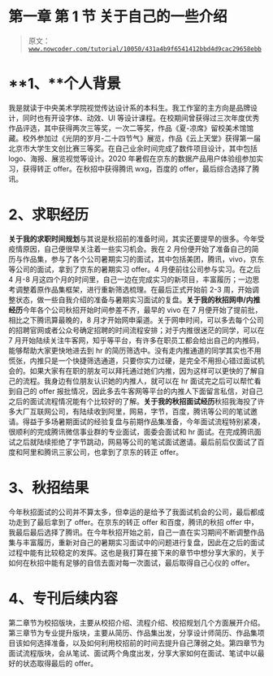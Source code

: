 # 第一章 第 1 节 关于自己的一些介绍

> 原文：[`www.nowcoder.com/tutorial/10050/431a4b9f6541412bbd4d9cac29658ebb`](https://www.nowcoder.com/tutorial/10050/431a4b9f6541412bbd4d9cac29658ebb)

# **1、****个人背景**

我是就读于中央美术学院视觉传达设计系的本科生。我工作室的主方向是品牌设计，同时也有开设字体、动效、UI 等设计课程。在校期间曾获得过三次年度优秀作品评选，其中获得两次三等奖，一次二等奖，作品《夏-凉席》留校美术馆馆藏。校外参加过《光阴的岁月-二十四节气》展览，作品《云上天堂》获得第一届北京市大学生文创比赛三等奖。在自己业余时间完成了数件项目设计，其中包括 logo、海报、展览视觉等设计。2020 年暑假在京东的数据产品用户体验组参加实习，获得转正 offer。在秋招中获得腾讯 wxg，百度的 offer，最后综合选择了腾讯。

# **2、求职经历**

**关于我的求职时间规划**与其说是秋招前的准备时间，其实还要提早的很多。今年受疫情原因，自己便很早关注着一些实习机会。我在 2 月份便开始了准备自己的简历与作品集，参与了各个公司暑期实习的面试，其中包括美团，腾讯，vivo，京东等公司的面试，拿到了京东的暑期实习 offer。4 月便前往公司参与实习。在之后 4 月-8 月这四个月的时间里，自己一边在完成实习的新项目，丰富履历；一边思考调整着原作品集框架，进行重新筛选梳理。在最后正式开始前 2-3 周，开始调整状态，做一些自我介绍的准备与暑期实习面试的复盘。**关于我的秋招网申/内推经历**今年各个公司秋招开始时间参差不齐，最早的 vivo 在 7 月便开始了提前批，相比之下腾讯算最晚的，8 月才开始网申渠道。关于网申时间，可以多去每个公司的招聘官网或者公众号确定招聘的时间流程安排；对于内推很迷茫的同学，可以在 7 月开始陆续关注牛客网，知乎等平台，有许多在职员工都会给出自己的内推码，能够帮助大家更快地进去到 hr 的简历筛选中。没有走内推通道的同学其实也不用慌张，内推只是一个快捷筛选通道，只要你实力过硬，是完全不用担心错过面试机会的。如果大家有在职的朋友可以拜托通过她们内推，因为这样可以更快的了解自己的流程。我身边有位朋友认识她的内推人，就可以在 hr 面试完之后可以帮忙看到自己的 offer 报批情况，因此多去牛客网等平台的内推人下面留言私信，对自己之后的面试流程情况能有个比较好的了解。**关于我的秋招面试经历**秋招我海投了许多大厂互联网公司，有陆续收到阿里，网易，字节，百度，腾讯等公司的笔试邀请。得益于多场暑期面试的经验复盘与前期作品集准备，今年面试流程特别紧凑，很顺利的完成腾讯微信事业群的专业面试，面委会面试和 hr 面试。在完成腾讯面试之后就陆续拒绝了字节跳动，网易等公司的笔试面试邀请。最后前后仅面试了百度和阿里和腾讯三家公司，也拿到了京东的转正 offer。

# **3、秋招结果**

今年秋招面试的公司并不算太多，但幸运的是给予了我面试机会的公司，最后都成功走到了最后拿到了 offer。在京东的转正 offer 和百度，腾讯的秋招 offer 中，我最后最后选择了腾讯。在今年秋招开始之前，自己一直在实习期间不断调整作品集与丰富履历，重新对自己的暑期实习面试中的问题进行复盘，因此在之后的面试过程中能有比较稳定的发挥。这也是我打算在接下来的章节中想分享大家的，关于如何在秋招中能有足够的自信去面对每一次面试，最后取得自己心仪的 offer。

# 4、专刊后续内容

第二章节为校招版块，主要从校招介绍、流程介绍、校招规划几个方面展开介绍。第三章节为专业提升版块，主要从简历、作品集出发，分享设计师简历、作品集项目该如何选择准备，以及如何利用校招前的时间去提升自己薄弱之处。第四章节为面试流程版块，会从笔试、面试两个角度出发，分享大家如何在面试、笔试中以最好的状态取得最后的 offer。